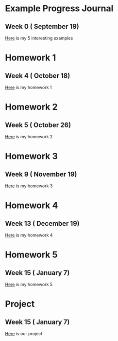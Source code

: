 # Example Progress Journal
## Week 0 ( September 19)
[Here](files/example_homework_0.html) is my 5 interesting examples
# Homework 1
## Week 4 ( October 18)
[Here](files/Homework1.html) is my homework 1
# Homework 2
## Week 5 ( October 26)
[Here](files/homework2.html) is my homework 2
# Homework 3
## Week 9 ( November 19)
[Here](files/IE582_HOMEWORK3.html) is my homework 3
# Homework 4
## Week 13 ( December 19)
[Here](files/HW4.html) is my homework 4
# Homework 5
## Week 15 ( January 7)
[Here](files/Homework5.html) is my homework 5
# Project
## Week 15 ( January 7)
[Here](files/Project.html) is our project
